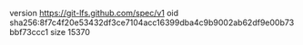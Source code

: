version https://git-lfs.github.com/spec/v1
oid sha256:8f7c4f20e53432df3ce7104acc16399dba4c9b9002ab62df9e00b73bbf73ccc1
size 15370
